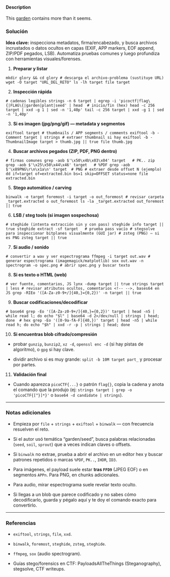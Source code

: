 #### Description

This [garden](https://jupiter.challenges.picoctf.org/static/d0e1ffb10fc0017c6a82c57900f3ffe3/garden.jpg) contains more than it seems.
### **Solución**

**Idea clave:** inspecciona metadatos, firma/encabezado, y busca archivos incrustados o datos ocultos en capas (EXIF, APP markers, EOF append, ZIP/PDF pegados, LSB). Automatiza pruebas comunes y luego profundiza con herramientas visuales/forenses.

1. **Preparar y listar**
    

`mkdir glory && cd glory # descarga el archivo-problema (sustituye URL) wget -O target "URL_DEL_RETO" ls -lh target file target`

2. **Inspección rápida**
    

`# cadenas legibles strings -n 6 target | egrep -i 'picoctf|flag\{|FLAG\{|garden|plant|seed' | head  # inicio/fin (hex) head -c 256 target | xxd -g 1 | sed -n '1,40p' tail -c 256 target | xxd -g 1 | sed -n '1,40p'`

3. **Si es imagen (jpg/png/gif) — metadata y segmentos**
    

`exiftool target # thumbnails / APP segments / comments exiftool -b -Comment target | strings # extraer thumbnail si hay exiftool -b -ThumbnailImage target > thumb.jpg || true file thumb.jpg`

4. **Buscar archivos pegados (ZIP, PDF, PNG dentro)**
    

`# firmas comunes grep -aob $'\x50\x4b\x03\x04' target   # PK.. zip grep -aob $'\x25\x50\x44\x46' target   # %PDF grep -aob $'\x89PNG\r\n\x1a\n' target  # PNG # extraer desde offset N (ejemplo) dd if=target of=extracted.bin bs=1 skip=OFFSET status=none file extracted.bin`

5. **Stego automático / carving**
    

`binwalk -e target foremost -i target -o out_foremost # revisar carpeta _target.extracted o out_foremost ls -la _target.extracted out_foremost || true`

6. **LSB / steg tools (si imagen sospechosa)**
    

`# steghide (intenta extracción sin y con pass) steghide info target || true steghide extract -sf target   # prueba pass vacío # stegsolve para inspeccionar bitplanes visualmente (GUI jar) # zsteg (PNG) — si es PNG zsteg target || true`

7. **Si audio / sonido**
    

`# convertir a wav y ver espectrograma ffmpeg -i target out.wav # generar espectrograma (imagemagick/matplotlib) sox out.wav -n spectrogram -o spec.png # abrir spec.png y buscar texto`

8. **Si es texto o HTML (web)**
    

`# ver fuente, comentarios, JS lynx -dump target || true strings target | less # revisar atributos ocultos, comentarios <!-- -->, bases64 en JS grep -RIEo '([A-Za-z0-9+/]{40,}={0,2})' -n target || true`

9. **Buscar codificaciones/decodificar**
    

`# base64 grep -Eo '([A-Za-z0-9+/]{40,}={0,2})' target | head -n5 | while read l; do echo "$l" | base64 -d 2>/dev/null | strings | head; done  # hex grep -Eo '([0-9a-fA-F]{40,})' target | head -n5 | while read h; do echo "$h" | xxd -r -p | strings | head; done`

10. **Si encuentras blob cifrado/compresión**
    

- probar `gunzip`, `bunzip2`, `xz -d`, `openssl enc -d` (si hay pistas de algoritmo), o `gpg` si hay clave.
    
- dividir archivo si es muy grande: `split -b 10M target part_` y procesar por partes.
    

11. **Validación final**
    

- Cuando aparezca `picoCTF{...}` o patrón `flag{}`, copia la cadena y anota el comando que la produjo (ej: `strings target | grep -o 'picoCTF{[^}]*}'` o `base64 -d candidate | strings`).
    

---

### **Notas adicionales**

- Empieza por `file` + `strings` + `exiftool` + `binwalk` — con frecuencia resuelven el reto.
    
- Si el autor usó temática “garden/seed”, busca palabras relacionadas (`seed`, `soil`, `sprout`) que a veces indican claves o offsets.
    
- Si `binwalk` no extrae, prueba a abrir el archivo en un editor hex y buscar patrones repetidos o marcas `%PDF`, `PK..`, `IHDR`, `ID3`.
    
- Para imágenes, el payload suele estar **tras `FFD9`** (JPEG EOF) o en segmentos `APPn`. Para PNG, en chunks adicionales.
    
- Para audio, mirar espectrograma suele revelar texto oculto.
    
- Si llegas a un blob que parece codificado y no sabes cómo decodificarlo, guarda y pégalo aquí y te doy el comando exacto para convertirlo.
    

---

### **Referencias**

- `exiftool`, `strings`, `file`, `xxd`.
    
- `binwalk`, `foremost`, `steghide`, `zsteg`, `steghide`.
    
- `ffmpeg`, `sox` (audio spectrogram).
    
- Guías stego/forensics en CTF: PayloadsAllTheThings (Steganography), stegsolve, CTF writeups.